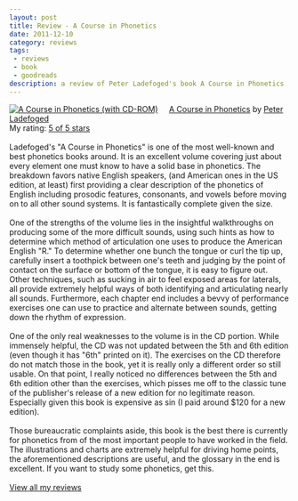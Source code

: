 ```yaml
---
layout: post
title: Review - A Course in Phonetics
date: 2011-12-10
category: reviews
tags:
 - reviews
 - book
 - goodreads
description: a review of Peter Ladefoged's book A Course in Phonetics
---
```


<p><a style="float: left; padding-right: 20px;" href="http://www.goodreads.com/book/show/171850.A_Course_in_Phonetics"><img src="http://photo.goodreads.com/books/1266488169m/171850.jpg" border="0" alt="A Course in Phonetics (with CD-ROM)" /></a><a href="http://www.goodreads.com/book/show/171850.A_Course_in_Phonetics">A Course in Phonetics</a> by <a href="http://www.goodreads.com/author/show/100231.Peter_Ladefoged">Peter Ladefoged</a><br /> My rating: <a href="http://www.goodreads.com/review/show/217687521">5 of 5 stars</a><br /><br /> Ladefoged's "A Course in Phonetics" is one of the most well-known and best phonetics books around.  It is an excellent volume covering just about every element one must know to have a solid base in phonetics.  The breakdown favors native English speakers, (and American ones in the US edition, at least) first providing a clear description of the phonetics of English including prosodic features, consonants, and vowels before moving on to all other sound systems.  It is fantastically complete given the size.<br /><br />One of the strengths of the volume lies in the insightful walkthroughs on producing some of the more difficult sounds, using such hints as how to determine which method of articulation one uses to produce the American English "R."  To determine whether one bunch the tongue or curl the tip up, carefully insert a toothpick between one's teeth and judging by the point of contact on the surface or bottom of the tongue, it is easy to figure out.  Other techniques, such as sucking in air to feel exposed areas for laterals, all provide extremely helpful ways of both identifying and articulating nearly all sounds.  Furthermore, each chapter end includes a bevvy of performance exercises one can use to practice and alternate between sounds, getting down the rhythm of expression.<br /><br />One of the only real weaknesses to the volume is in the CD portion.  While immensely helpful, the CD was not updated between the 5th and 6th edition (even though it has "6th" printed on it).  The exercises on the CD therefore do not match those in the book, yet it is really only a different order so still usable.  On that point, I really noticed no differences between the 5th and 6th edition other than the exercises, which pisses me off to the classic tune of the publisher's release of a new edition for no legitimate reason.  Especially given this book is expensive as sin (I paid around $120 for a new edition).<br /><br />Those bureaucratic complaints aside, this book is the best there is currently for phonetics from of the most important people to have worked in the field.  The illustrations and charts are extremely helpful for driving home points, the aforementioned descriptions are useful, and the glossary in the end is excellent.  If you want to study some phonetics, get this. <br /><br /> <a href="http://www.goodreads.com/review/list/5914093-lucas">View all my reviews</a></p>
